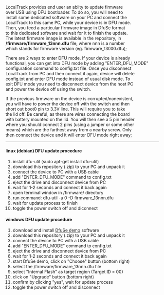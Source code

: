 LocalTrack provides end user an ablity to update firmware  
over USB using DFU bootloader. To do so, you will need to  
install some dedicated software on your PC and connect the  
LocalTrack to this same PC, while your device is in DFU mode.  
Then, you feed a particular firmware image in DfuSe format  
to this dedicated software and wait for it to finish the update.  
The latest firmware image is available in the repository, in  
**/firmware/firmware_13nnn.dfu** file, where nnn is a number  
which stands for firmware version (eg. firmware_13000.dfu);  
  
There are 2 ways to enter DFU mode. If your device is already  
functional, you can get into DFU mode by adding "ENTER_DFU_MODE"  
configuration command to config.txt file. Once you disconnect  
LocalTrack from PC and then connect it again, device will delete  
config.txt and enter DFU mode instead of usual disk mode. To  
exit DFU mode you need to disconnect device from the host PC  
and power the device off using the switch.  
  
If the previous firmware on the device is corrupted/nonexistent,  
you will have to power the device off with the switch and then  
short out boot0 pin to 3.3V line. This will require you to take  
the lid off. Be careful, as there are wires connecting the board  
with battery mounted on the lid. You will then see a 5 pin header  
where you should connect 2 pins (using a jumper or some other  
means) which are the farthest away from a nearby screw. Only  
then connect the device and it will enter DFU mode right away;  
  
---
  
#### linux (debian) DFU update procedure  
  
1. install dfu-util (sudo apt-get install dfu-util)  
2. download this repository (.zip) to your PC and unpack it  
3. connect the device to PC with a USB cable  
4. add "ENTER_DFU_MODE" command to config.txt  
5. eject the drive and disconnect device from PC  
6. wait for 1-2 seconds and connect it back again  
7. open terminal window in /firmware/ directory  
8. run command: dfu-util -a 0 -D firmware_13nnn.dfu  
9. wait for update process to finish  
10. toggle the power switch off and diconnect  
  
#### windows DFU update procedure  
  
1. download and install [DfuSe demo](https://www.st.com/en/development-tools/stsw-stm32080.html) software  
2. download this repository (.zip) to your PC and unpack it  
3. connect the device to PC with a USB cable  
4. add "ENTER_DFU_MODE" command to config.txt  
5. eject the drive and disconnect device from PC  
6. wait for 1-2 seconds and connect it back again  
7. start DfuSe demo, click on "Choose" button (bottom right)  
8. select the /firmware/firmware_13nnn.dfu file  
9. select "Internal Flash" as target region (Target ID = 00)  
10. click on "Upgrade" button (bottom right)  
11. confirm by clicking "yes", wait for update process  
12. toggle the power switch off and disconnect  
  